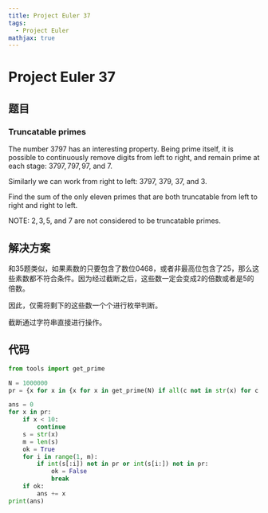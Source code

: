 ```yaml
---
title: Project Euler 37
tags:
  - Project Euler
mathjax: true
---
```

<escape><!-- more --></escape>

# Project Euler 37
## 题目
### Truncatable primes
The number $3797$ has an interesting property. Being prime itself, it is possible to continuously remove digits from left to right, and remain prime at each stage: $3797, 797, 97,$ and $7$. 

Similarly we can work from right to left: $3797$, $379$, $37$, and $3$.

Find the sum of the only eleven primes that are both truncatable from left to right and right to left.

NOTE: $2, 3, 5,$ and $7$ are not considered to be truncatable primes.

## 解决方案

和35题类似，如果素数的只要包含了数位$0468$，或者非最高位包含了$25$，那么这些素数都不符合条件。因为经过截断之后，这些数一定会变成2的倍数或者是5的倍数。

因此，仅需将剩下的这些数一个个进行枚举判断。

截断通过字符串直接进行操作。

## 代码

```py
from tools import get_prime

N = 1000000
pr = {x for x in {x for x in get_prime(N) if all(c not in str(x) for c in "0468")} if all(c not in str(x)[1:] for c in "25")}

ans = 0
for x in pr:
    if x < 10:
        continue
    s = str(x)
    m = len(s)
    ok = True
    for i in range(1, m):
        if int(s[:i]) not in pr or int(s[i:]) not in pr:
            ok = False
            break
    if ok:
        ans += x
print(ans)
```